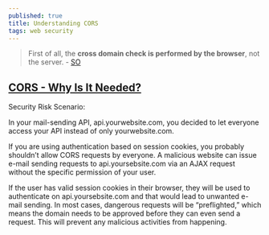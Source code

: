 ```yaml
---
published: true
title: Understanding CORS
tags: web security
---
```

> First of all, the **cross domain check is performed by the browser**, not the server. - [SO](https://stackoverflow.com/a/25845455/51386)

## [CORS - Why Is It Needed?](https://mobilejazz.com/blog/which-security-risks-do-cors-imply/)

Security Risk Scenario:

In your mail-sending API, api.yourwebsite.com, you decided to let everyone access your API instead of only yourwebsite.com. 

If you are using authentication based on session cookies, you probably shouldn’t allow CORS requests by everyone. A malicious website can issue e-mail sending requests to api.yoursebsite.com via an AJAX request without the specific permission of your user.

If the user has valid session cookies in their browser, they will be used to authenticate on api.yoursebsite.com and that would lead to unwanted e-mail sending. In most cases, dangerous requests will be “preflighted,” which means the domain needs to be approved before they can even send a request. This will prevent any malicious activities from happening.
